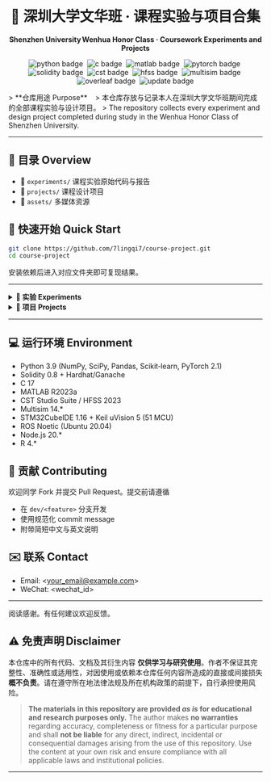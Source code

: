 <h1 align="center">📘 深圳大学文华班 · 课程实验与项目合集</h1>
<p align="center"><b>Shenzhen University Wenhua Honor Class · Coursework Experiments and Projects</b></p>

<p align="center">
  <img src="https://img.shields.io/badge/Python-3.9-blue.svg" alt="python badge"> 
  <img src="https://img.shields.io/badge/C-17-00599C.svg?logo=c&logoColor=white" alt="c badge"> 
  <img src="https://img.shields.io/badge/MATLAB-R2023a-0076A8.svg?logo=mathworks&logoColor=white" alt="matlab badge"> 
  <img src="https://img.shields.io/badge/PyTorch-2.1-EE4C2C.svg?logo=pytorch&logoColor=white" alt="pytorch badge"> 
  <img src="https://img.shields.io/badge/Solidity-0.8-black.svg?logo=ethereum&logoColor=white" alt="solidity badge"> 
  <img src="https://img.shields.io/badge/CST_Studio-EM_Simulation-ffb400.svg" alt="cst badge"> 
  <img src="https://img.shields.io/badge/HFSS-High Freq Solver-6E4AFF.svg" alt="hfss badge"> 
  <img src="https://img.shields.io/badge/Multisim-Circuit Design-003B6F.svg" alt="multisim badge"> 
  <img src="https://img.shields.io/badge/Overleaf-LaTeX-47A141.svg?logo=overleaf&logoColor=white" alt="overleaf badge"> 
  <img src="https://img.shields.io/badge/Last update-2024·06·17-brightgreen.svg" alt="update badge">
</p>
> **仓库用途 Purpose**   
> 本仓库存放与记录本人在深圳大学文华班期间完成的全部课程实验与设计项目。
> The repository collects every experiment and design project completed during study in the Wenhua Honor Class of Shenzhen University.

---

## 📂 目录 Overview

* 📁 <code>experiments/</code> 课程实验原始代码与报告 
* 📁 <code>projects/</code> 课程设计项目 
* 📁 <code>assets/</code> 多媒体资源

## 🚀 快速开始 Quick Start

```bash
git clone https://github.com/7lingqi7/course-project.git
cd course-project
```

安装依赖后进入对应文件夹即可复现结果。

---

<details>
<summary><strong>🧪 实验 Experiments</strong></summary>

<table>
<thead><tr><th>学期 Semester</th><th>课程 Course</th><th>实验名称 Experiment</th><th>路径 Folder</th></tr></thead>
<tbody>
<!-- ================= Sophomore Year – 2023 Fall ================= -->
<!-- Computer Networks (4 labs) -->
<tr><td rowspan="4">2023 秋 Fall</td><td rowspan="4">计算机网络<br>Computer Networks</td><td>Application Layer Assignment</td><td><code>experiments/CSN_Lab1_Application</code></td></tr>
<tr><td>Transport Layer Assignment</td><td><code>experiments/CSN_Lab2_Transport</code></td></tr>
<tr><td>Network Layer Assignment</td><td><code>experiments/CSN_Lab3_Network</code></td></tr>
<tr><td>Data Link Layer Assignment</td><td><code>experiments/CSN_Lab4_DataLink</code></td></tr>
<!-- Probability & Statistics (4 labs) -->
<tr><td rowspan="4">2023 秋 Fall</td><td rowspan="4">概率论与数理统计<br>Probability & Statistics</td><td>Axiom of Probability in Python</td><td><code>experiments/Stats_Lab1_Axiom</code></td></tr>
<tr><td>Conditional Probability & Bayes Rule</td><td><code>experiments/Stats_Lab2_Bayes</code></td></tr>
<tr><td>Naive Bayes for Text Classification</td><td><code>experiments/Stats_Lab3_NaiveBayes</code></td></tr>
<tr><td>Central Limit Theorem & Data Visualization in Python</td><td><code>experiments/Stats_Lab4_CLT</code></td></tr>
<!-- Intro to Robotics (3 labs) -->
<tr><td rowspan="3">2023 秋 Fall</td><td rowspan="3">机器人导论<br>Intro to Robotics</td><td>Binocular Stereo Vision & Disparity Map Algorithms in Python</td><td><code>experiments/Robotics_Lab1_StereoVision</code></td></tr>
<tr><td>Image Segmentation & Ellipse Fitting Using Otsu Thresholding & Moment Analysis</td><td><code>experiments/Robotics_Lab2_ImageSeg</code></td></tr>
<tr><td>Perceptron‑Based Classification & MNIST Digit Recognition in Python</td><td><code>experiments/Robotics_Lab3_MNIST</code></td></tr>
<!-- ================= Sophomore Year – 2024 Spring ================= -->
<!-- Machine Learning (4 labs) -->
<tr><td rowspan="4">2024 春 Spring</td><td rowspan="4">机器学习<br>Machine Learning</td><td>Ridge Regression & PCA for Boston Housing Price Prediction</td><td><code>experiments/ML_Lab1_RidgePCA</code></td></tr>
<tr><td>Multimodel Classification & Evaluation on UCI Seeds Dataset</td><td><code>experiments/ML_Lab2_SeedsClassification</code></td></tr>
<tr><td>Clustering with K‑means & DBSCAN: Parameter Selection & Comparative Analysis</td><td><code>experiments/ML_Lab3_Clustering</code></td></tr>
<tr><td>Non‑negative Matrix Factorization: Library vs. Manual Implementation for Clustering</td><td><code>experiments/ML_Lab4_NMF</code></td></tr>
<!-- Digital Image Processing (4 labs) -->
<tr><td rowspan="4">2024 春 Spring</td><td rowspan="4">数字图像处理<br>Digital Image Processing</td><td>Basic Operations & Algebraic Operators for Digital Images</td><td><code>experiments/DIP_Lab1_BasicOps</code></td></tr>
<tr><td>Image Intensity Transformations & Spatial Filtering</td><td><code>experiments/DIP_Lab2_IntensityFilter</code></td></tr>
<tr><td>Image Processing in Frequency Domain & Image Restoration</td><td><code>experiments/DIP_Lab3_FreqRestoration</code></td></tr>
<tr><td>Image Compression</td><td><code>experiments/DIP_Lab4_Compression</code></td></tr>
<!-- Random Signal Processing (4 labs) -->
<tr><td rowspan="4">2024 春 Spring</td><td rowspan="4">随机信号处理<br>Random Signal Processing</td><td>Random Variable Distribution & Bayesian Strategy Design</td><td><code>experiments/RSP_Lab1_Distribution</code></td></tr>
<tr><td>Autocorrelation‑Based Frequency Estimation & DOA Detection Using Microphone Arrays</td><td><code>experiments/RSP_Lab2_FreqDOA</code></td></tr>
<tr><td>Spectral Estimation & Chirp Signal Detection under Noise</td><td><code>experiments/RSP_Lab3_SpectralChirp</code></td></tr>
<tr><td>Markov Chain‑Based Random Text Generation</td><td><code>experiments/RSP_Lab4_MarkovText</code></td></tr>
<!-- Signals & Systems (3 labs) -->
<tr><td rowspan="3">2024 春 Spring</td><td rowspan="3">信号与系统<br>Signals & Systems</td><td>Experiments on Convolution of Signals</td><td><code>experiments/SS_Lab1_Convolution</code></td></tr>
<tr><td>Gibbs Phenomenon & Correlation Analysis of Periodic & Random Signals</td><td><code>experiments/SS_Lab2_GibbsCorrelation</code></td></tr>
<tr><td>Auditory Perception of Phase Changes & Denoising of Speech Signals</td><td><code>experiments/SS_Lab3_PhaseDenoise</code></td></tr>
<!-- Electromagnetics (3 labs) -->
<tr><td rowspan="3">2024 春 Spring</td><td rowspan="3">电磁场与电磁波<br>Electromagnetics</td><td>Electric Field Simulation & Analytical Comparison of Classic Electrostatic Structures</td><td><code>experiments/EM_Lab1_EField</code></td></tr>
<tr><td>Magnetic Field Analysis of Current‑Carrying Conductors via MATLAB Simulation & Ampère’s Law</td><td><code>experiments/EM_Lab2_MField</code></td></tr>
<tr><td>Plane Wave Propagation & Reflection in Multilayer Media: Theory & HFSS Simulation</td><td><code>experiments/EM_Lab3_PlaneWave</code></td></tr>
<!-- ================= Junior Year – 2024 Fall ================= -->
<!-- InfoSec & Blockchain (4 labs) -->
<tr><td rowspan="4">2024 秋 Fall</td><td rowspan="4">信息安全与区块链<br>Info Security & Blockchain</td><td>Hash Function and AES</td><td><code>experiments/ISB_Lab1_Hash_AES</code></td></tr>
<tr><td>Public‑key Cryptography</td><td><code>experiments/ISB_Lab2_PublicKey</code></td></tr>
<tr><td>Bitcoin Account and Transactions</td><td><code>experiments/ISB_Lab3_Bitcoin</code></td></tr>
<tr><td>Ethereum and Smartcontract</td><td><code>experiments/ISB_Lab4_Ethereum</code></td></tr>
</tbody>
</table>

<blockquote>每个实验文件夹包含：<code>README.md</code>（实验目标与步骤）、<code>src/</code>（源码）、<code>report</code>（PDF 报告）、<code>data</code>（原始与处理后数据）。</blockquote>

</details>

<details>
<summary><strong>📕 项目 Projects</strong></summary>

<table>
<thead><tr><th>学期 Semester</th><th>项目名称 Project</th><th>简介 Summary</th><th>路径 Folder</th></tr></thead>
<tbody>
<!-- 2023 Fall projects -->
<tr><td>2023 秋 Fall</td><td>Complex Variable Functions Calculations</td><td>复变函数期末项目</td><td><code>projects/Complex_Function_Calc</code></td></tr>
<tr><td>2023 秋 Fall</td><td>Electronic Pulse Meter</td><td>电子电路期末项目：脉搏计设计与实现</td><td><code>projects/Electronic_Pulse_Meter</code></td></tr>
<tr><td>2023 秋 Fall</td><td>Smart Air Conditioner (51 MCU)</td><td>单片机期末项目：51单片机智能空调演示</td><td><code>projects/Smart_AC_51MCU</code></td></tr>
<!-- 2024 Spring Machine Learning projects -->
<tr><td>2024 春 Spring</td><td>Shenzhen Weather Forecast Based on LSTM</td><td>深度学习课程项目 #1</td><td><code>projects/ML_LSTM_Weather</code></td></tr>
<tr><td>2024 春 Spring</td><td>Evaluation of Deep Learning Models for Weather Prediction (LSTM & GRU)</td><td>深度学习课程项目 #2</td><td><code>projects/ML_DL_WeatherEval</code></td></tr>
<!-- 2024 Spring Digital Image Processing project -->
<tr><td>2024 春 Spring</td><td>Integrated Experiment (Digital Image Processing)</td><td>数字图像处理综合实验项目</td><td><code>projects/DIP_Integrated</code></td></tr>
<!-- 2024 Fall Writing project -->
<tr><td>2024 秋 Fall</td><td>A Comprehensive Survey on 3D Human Mesh Reconstruction</td><td>说明文写作课程项目</td><td><code>projects/Expos_Writing_3DMeshSurvey</code></td></tr>
</td></tr>
</tbody>
</table>

</details>

---

## 💻 运行环境 Environment

* Python 3.9 (NumPy, SciPy, Pandas, Scikit‑learn, PyTorch 2.1)
* Solidity 0.8 + Hardhat/Ganache
* C 17
* MATLAB R2023a
* CST Studio Suite / HFSS 2023
* Multisim 14.\*
* STM32CubeIDE 1.16 + Keil uVision 5 (51 MCU)
* ROS Noetic (Ubuntu 20.04)
* Node.js 20.\*
* R 4.\*

## 🙌 贡献 Contributing

欢迎同学 Fork 并提交 Pull Request。提交前请遵循

* 在 <code>dev/\<feature></code> 分支开发
* 使用规范化 commit message
* 附带简短中文与英文说明


## ✉️ 联系 Contact

* Email: <[your\_email@example.com](mailto:your_email@example.com)>
* WeChat: \<wechat\_id>

---

阅读感谢。有任何建议欢迎反馈。

## ⚠️ 免责声明 Disclaimer

本仓库中的所有代码、文档及其衍生内容 **仅供学习与研究使用**。作者不保证其完整性、准确性或适用性，对因使用或依赖本仓库任何内容所造成的直接或间接损失 **概不负责**。请在遵守所在地法律法规及所在机构政策的前提下，自行承担使用风险。

> **The materials in this repository are provided *as is* for educational and research purposes only.** The author makes **no warranties** regarding accuracy, completeness or fitness for a particular purpose and shall **not be liable** for any direct, indirect, incidental or consequential damages arising from the use of this repository. Use the content at your own risk and ensure compliance with all applicable laws and institutional policies.

---
